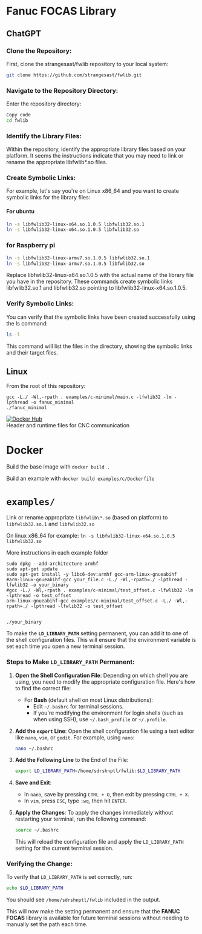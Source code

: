 # Fanuc FOCAS Library



## ChatGPT

### Clone the Repository:
First, clone the strangesast/fwlib repository to your local system:

```bash
git clone https://github.com/strangesast/fwlib.git
```


### Navigate to the Repository Directory:
Enter the repository directory:

```bash
Copy code
cd fwlib
```

### Identify the Library Files:

Within the repository, identify the appropriate library files based on your platform. It seems the instructions indicate that you may need to link or rename the appropriate libfwlib*.so files.

### Create Symbolic Links:
For example, let's say you're on Linux x86_64 and you want to create symbolic links for the library files:


#### For ubuntu
```bash
ln -s libfwlib32-linux-x64.so.1.0.5 libfwlib32.so.1
ln -s libfwlib32-linux-x64.so.1.0.5 libfwlib32.so
```
### for Raspberry pi
```bash
ln -s libfwlib32-linux-armv7.so.1.0.5 libfwlib32.so.1
ln -s libfwlib32-linux-armv7.so.1.0.5 libfwlib32.so
```
Replace libfwlib32-linux-x64.so.1.0.5 with the actual name of the library file you have in the repository. These commands create symbolic links libfwlib32.so.1 and libfwlib32.so pointing to libfwlib32-linux-x64.so.1.0.5.

### Verify Symbolic Links:
You can verify that the symbolic links have been created successfully using the ls command:

```bash
ls -l
```

This command will list the files in the directory, showing the symbolic links and their target files.

## Linux
From the root of this repository:  
```
gcc -L./ -Wl,-rpath . examples/c-minimal/main.c -lfwlib32 -lm -lpthread -o fanuc_minimal
./fanuc_minimal
```



[![Docker Hub](https://img.shields.io/docker/v/strangesast/fwlib?sort=date)](https://hub.docker.com/r/strangesast/fwlib)  
Header and runtime files for CNC communication  

# Docker
Build the base image with `docker build .`  

Build an example with `docker build examples/c/Dockerfile`   

# `examples/`  
Link or rename appropriate `libfwlib\*.so` (based on platform) to `libfwlib32.so.1` and `libfwlib32.so` 

On linux x86\_64 for example: `ln -s libfwlib32-linux-x64.so.1.0.5 libfwlib32.so` 

More instructions in each example folder



```
sudo dpkg --add-architecture armhf
sudo apt-get update
sudo apt-get install -y libc6-dev:armhf gcc-arm-linux-gnueabihf
#arm-linux-gnueabihf-gcc your_file.c -L./ -Wl,-rpath=./ -lpthread -lfwlib32 -o your_binary
#gcc -L./ -Wl,-rpath . examples/c-minimal/test_offset.c -lfwlib32 -lm -lpthread -o test_offset
arm-linux-gnueabihf-gcc examples/c-minimal/test_offset.c -L./ -Wl,-rpath=./ -lpthread -lfwlib32 -o test_offset


./your_binary
```


To make the **`LD_LIBRARY_PATH`** setting permanent, you can add it to one of the shell configuration files. This will ensure that the environment variable is set each time you open a new terminal session.

### Steps to Make `LD_LIBRARY_PATH` Permanent:

1. **Open the Shell Configuration File**:
   Depending on which shell you are using, you need to modify the appropriate configuration file. Here's how to find the correct file:
   - For **Bash** (default shell on most Linux distributions):
     - Edit `~/.bashrc` for terminal sessions.
     - If you're modifying the environment for login shells (such as when using SSH), use `~/.bash_profile` or `~/.profile`.

2. **Add the `export` Line**:
   Open the shell configuration file using a text editor like `nano`, `vim`, or `gedit`. For example, using `nano`:

   ```bash
   nano ~/.bashrc
   ```

3. **Add the Following Line** to the End of the File:

   ```bash
   export LD_LIBRARY_PATH=/home/sdrshnptl/fwlib:$LD_LIBRARY_PATH
   ```

4. **Save and Exit**:
   - In `nano`, save by pressing `CTRL + O`, then exit by pressing `CTRL + X`.
   - In `vim`, press `ESC`, type `:wq`, then hit `ENTER`.

5. **Apply the Changes**:
   To apply the changes immediately without restarting your terminal, run the following command:

   ```bash
   source ~/.bashrc
   ```

   This will reload the configuration file and apply the `LD_LIBRARY_PATH` setting for the current terminal session.

### Verifying the Change:

To verify that `LD_LIBRARY_PATH` is set correctly, run:

```bash
echo $LD_LIBRARY_PATH
```

You should see `/home/sdrshnptl/fwlib` included in the output.

This will now make the setting permanent and ensure that the **FANUC FOCAS** library is available for future terminal sessions without needing to manually set the path each time.

